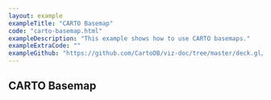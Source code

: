 ```yaml
---
layout: example
exampleTitle: "CARTO Basemap"
code: "carto-basemap.html"
exampleDescription: "This example shows how to use CARTO basemaps."
exampleExtraCode: ""
exampleGithub: "https://github.com/CartoDB/viz-doc/tree/master/deck.gl/examples/scripting/basic-examples/carto-basemap.html"
---
```


## CARTO Basemap